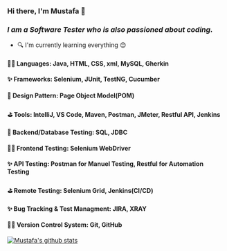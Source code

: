 ### Hi there, I'm Mustafa 👋

### *I am a Software Tester who is also passioned about coding.*
- 🔍 I'm currently learning everything 😊

#### 🐱‍🏍 Languages: Java, HTML, CSS, xml, MySQL, Gherkin
#### ✨ Frameworks: Selenium, JUnit, TestNG, Cucumber
#### 🥇 Design Pattern: Page Object Model(POM)
#### ⛳ Tools: IntelliJ, VS Code, Maven, Postman, JMeter, Restful API, Jenkins
#### 🥇 Backend/Database Testing: SQL, JDBC
#### 🐱‍🏍 Frontend Testing: Selenium WebDriver
#### ✨ API Testing: Postman for Manuel Testing, Restful for Automation Testing
#### ⛳ Remote Testing: Selenium Grid, Jenkins(CI/CD)
#### ✨ Bug Tracking & Test Managment: JIRA, XRAY
#### 🐱‍🏍 Version Control System: Git, GitHub

[![Mustafa's github stats](http://github-readme-stats.vercel.app/api?username=MustafaElmas)](https://github.com/MustafaElmas2022/MustafaElmas/github-readme-stats)
